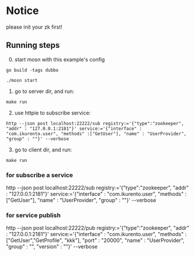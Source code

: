 # Notice

please init your zk first!

## Running steps

0. start mosn with this example's config

```shell
go build -tags dubbo
```

```shell
./mosn start
```

1. go to server dir, and run:

```shell
make run
```

2. use httpie to subscribe service:

```shell
http --json post localhost:22222/sub registry:='{"type":"zookeeper", "addr" : "127.0.0.1:2181"}' service:='{"interface" : "com.ikurento.user", "methods" :["GetUser"], "name" : "UserProvider", "group" : ""}' --verbose

```

3. go to client dir, and run:

```shell
make run
```


### for subscribe a service

http --json post localhost:22222/sub registry:='{"type":"zookeeper", "addr" : "127.0.0.1:2181"}' service:='{"interface" : "com.ikurento.user", "methods" :["GetUser"], "name" : "UserProvider", "group" : ""}' --verbose

### for service publish

http --json post localhost:22222/pub registry:='{"type":"zookeeper", "addr" : "127.0.0.1:2181"}' service:='{"interface" : "com.ikurento.user", "methods" :["GetUser","GetProfile", "kkk"], "port" : "20000", "name" : "UserProvider", "group" : "", "version" : ""}' --verbose


